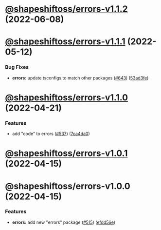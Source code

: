 # [@shapeshiftoss/errors-v1.1.2](https://github.com/shapeshift/lib/compare/@shapeshiftoss/errors-v1.1.1...@shapeshiftoss/errors-v1.1.2) (2022-06-08)

# [@shapeshiftoss/errors-v1.1.1](https://github.com/shapeshift/lib/compare/@shapeshiftoss/errors-v1.1.0...@shapeshiftoss/errors-v1.1.1) (2022-05-12)


### Bug Fixes

* **errors:** update tsconfigs to match other packages ([#643](https://github.com/shapeshift/lib/issues/643)) ([53ad3fe](https://github.com/shapeshift/lib/commit/53ad3fef4f4a98ed292c8e6c14af2cb6047205a0))

# [@shapeshiftoss/errors-v1.1.0](https://github.com/shapeshift/lib/compare/@shapeshiftoss/errors-v1.0.1...@shapeshiftoss/errors-v1.1.0) (2022-04-21)


### Features

* add "code" to errors ([#537](https://github.com/shapeshift/lib/issues/537)) ([7ca4da0](https://github.com/shapeshift/lib/commit/7ca4da0b602039ae8f83eaeb4d1a17b9692c4f8d))

# [@shapeshiftoss/errors-v1.0.1](https://github.com/shapeshift/lib/compare/@shapeshiftoss/errors-v1.0.0...@shapeshiftoss/errors-v1.0.1) (2022-04-15)

# @shapeshiftoss/errors-v1.0.0 (2022-04-15)


### Features

* **errors:** add new "errors" package ([#515](https://github.com/shapeshift/lib/issues/515)) ([efdd56e](https://github.com/shapeshift/lib/commit/efdd56ed0d9869c9b04ce1f56232252561127a46))
